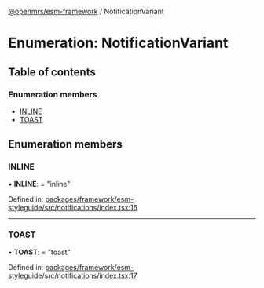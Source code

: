 [@openmrs/esm-framework](../API.md) / NotificationVariant

# Enumeration: NotificationVariant

## Table of contents

### Enumeration members

- [INLINE](notificationvariant.md#inline)
- [TOAST](notificationvariant.md#toast)

## Enumeration members

### INLINE

• **INLINE**: = "inline"

Defined in: [packages/framework/esm-styleguide/src/notifications/index.tsx:16](https://github.com/openmrs/openmrs-esm-core/blob/master/packages/framework/esm-styleguide/src/notifications/index.tsx#L16)

___

### TOAST

• **TOAST**: = "toast"

Defined in: [packages/framework/esm-styleguide/src/notifications/index.tsx:17](https://github.com/openmrs/openmrs-esm-core/blob/master/packages/framework/esm-styleguide/src/notifications/index.tsx#L17)
